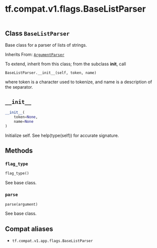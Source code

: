 <div itemscope itemtype="http://developers.google.com/ReferenceObject">
<meta itemprop="name" content="tf.compat.v1.flags.BaseListParser" />
<meta itemprop="path" content="Stable" />
<meta itemprop="property" content="__init__"/>
<meta itemprop="property" content="flag_type"/>
<meta itemprop="property" content="parse"/>
</div>

# tf.compat.v1.flags.BaseListParser

<!-- Insert buttons and diff -->

<table class="tfo-notebook-buttons tfo-api" align="left">
</table>



## Class `BaseListParser`

Base class for a parser of lists of strings.

Inherits From: [`ArgumentParser`](../../../../tf/compat/v1/flags/ArgumentParser.md)

<!-- Placeholder for "Used in" -->

To extend, inherit from this class; from the subclass __init__, call

    BaseListParser.__init__(self, token, name)

where token is a character used to tokenize, and name is a description
of the separator.

<h2 id="__init__"><code>__init__</code></h2>

``` python
__init__(
    token=None,
    name=None
)
```

Initialize self.  See help(type(self)) for accurate signature.




## Methods

<h3 id="flag_type"><code>flag_type</code></h3>

``` python
flag_type()
```

See base class.


<h3 id="parse"><code>parse</code></h3>

``` python
parse(argument)
```

See base class.






## Compat aliases

* `tf.compat.v1.app.flags.BaseListParser`


